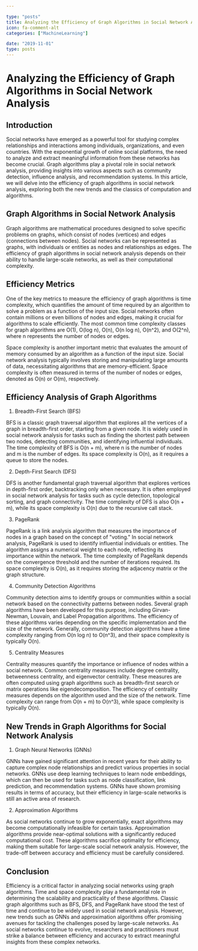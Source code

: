 ```yaml
---

type: "posts"
title: Analyzing the Efficiency of Graph Algorithms in Social Network Analysis
icon: fa-comment-alt
categories: ["MachineLearning"]

date: "2019-11-01"
type: posts
---
```





# Analyzing the Efficiency of Graph Algorithms in Social Network Analysis

## Introduction

Social networks have emerged as a powerful tool for studying complex relationships and interactions among individuals, organizations, and even countries. With the exponential growth of online social platforms, the need to analyze and extract meaningful information from these networks has become crucial. Graph algorithms play a pivotal role in social network analysis, providing insights into various aspects such as community detection, influence analysis, and recommendation systems. In this article, we will delve into the efficiency of graph algorithms in social network analysis, exploring both the new trends and the classics of computation and algorithms.

## Graph Algorithms in Social Network Analysis

Graph algorithms are mathematical procedures designed to solve specific problems on graphs, which consist of nodes (vertices) and edges (connections between nodes). Social networks can be represented as graphs, with individuals or entities as nodes and relationships as edges. The efficiency of graph algorithms in social network analysis depends on their ability to handle large-scale networks, as well as their computational complexity.

## Efficiency Metrics

One of the key metrics to measure the efficiency of graph algorithms is time complexity, which quantifies the amount of time required by an algorithm to solve a problem as a function of the input size. Social networks often contain millions or even billions of nodes and edges, making it crucial for algorithms to scale efficiently. The most common time complexity classes for graph algorithms are O(1), O(log n), O(n), O(n log n), O(n^2), and O(2^n), where n represents the number of nodes or edges.

Space complexity is another important metric that evaluates the amount of memory consumed by an algorithm as a function of the input size. Social network analysis typically involves storing and manipulating large amounts of data, necessitating algorithms that are memory-efficient. Space complexity is often measured in terms of the number of nodes or edges, denoted as O(n) or O(m), respectively.

## Efficiency Analysis of Graph Algorithms

1. Breadth-First Search (BFS)

BFS is a classic graph traversal algorithm that explores all the vertices of a graph in breadth-first order, starting from a given node. It is widely used in social network analysis for tasks such as finding the shortest path between two nodes, detecting communities, and identifying influential individuals. The time complexity of BFS is O(n + m), where n is the number of nodes and m is the number of edges. Its space complexity is O(n), as it requires a queue to store the nodes.

2. Depth-First Search (DFS)

DFS is another fundamental graph traversal algorithm that explores vertices in depth-first order, backtracking only when necessary. It is often employed in social network analysis for tasks such as cycle detection, topological sorting, and graph connectivity. The time complexity of DFS is also O(n + m), while its space complexity is O(n) due to the recursive call stack.

3. PageRank

PageRank is a link analysis algorithm that measures the importance of nodes in a graph based on the concept of "voting." In social network analysis, PageRank is used to identify influential individuals or entities. The algorithm assigns a numerical weight to each node, reflecting its importance within the network. The time complexity of PageRank depends on the convergence threshold and the number of iterations required. Its space complexity is O(n), as it requires storing the adjacency matrix or the graph structure.

4. Community Detection Algorithms

Community detection aims to identify groups or communities within a social network based on the connectivity patterns between nodes. Several graph algorithms have been developed for this purpose, including Girvan-Newman, Louvain, and Label Propagation algorithms. The efficiency of these algorithms varies depending on the specific implementation and the size of the network. Generally, community detection algorithms have a time complexity ranging from O(n log n) to O(n^3), and their space complexity is typically O(n).

5. Centrality Measures

Centrality measures quantify the importance or influence of nodes within a social network. Common centrality measures include degree centrality, betweenness centrality, and eigenvector centrality. These measures are often computed using graph algorithms such as breadth-first search or matrix operations like eigendecomposition. The efficiency of centrality measures depends on the algorithm used and the size of the network. Time complexity can range from O(n + m) to O(n^3), while space complexity is typically O(n).

## New Trends in Graph Algorithms for Social Network Analysis

1. Graph Neural Networks (GNNs)

GNNs have gained significant attention in recent years for their ability to capture complex node relationships and predict various properties in social networks. GNNs use deep learning techniques to learn node embeddings, which can then be used for tasks such as node classification, link prediction, and recommendation systems. GNNs have shown promising results in terms of accuracy, but their efficiency in large-scale networks is still an active area of research.

2. Approximation Algorithms

As social networks continue to grow exponentially, exact algorithms may become computationally infeasible for certain tasks. Approximation algorithms provide near-optimal solutions with a significantly reduced computational cost. These algorithms sacrifice optimality for efficiency, making them suitable for large-scale social network analysis. However, the trade-off between accuracy and efficiency must be carefully considered.

## Conclusion

Efficiency is a critical factor in analyzing social networks using graph algorithms. Time and space complexity play a fundamental role in determining the scalability and practicality of these algorithms. Classic graph algorithms such as BFS, DFS, and PageRank have stood the test of time and continue to be widely used in social network analysis. However, new trends such as GNNs and approximation algorithms offer promising avenues for tackling the challenges posed by large-scale networks. As social networks continue to evolve, researchers and practitioners must strike a balance between efficiency and accuracy to extract meaningful insights from these complex networks.